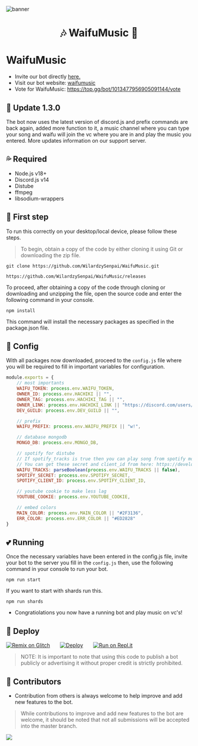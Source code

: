 ![banner](https://github.com/WilardzySenpai/WaifuMusic/blob/master/Config/images/banner.png?raw=true)

<h1 align="center">🎶 WaifuMusic 🎵</h1>

# WaifuMusic
- Invite our bot directly [here.](https://discord.com/api/oauth2/authorize?client_id=1013477956905091144&permissions=3524689&scope=bot)
- Visit our bot website: [waifumusic](https://waifumusic.ml)
- Vote for WaifuMusic: https://top.gg/bot/1013477956905091144/vote

## 💨 Update 1.3.0

The bot now uses the latest version of discord.js and prefix commands are back again, added more function to it, a music channel where you can type your song and waifu will join the vc where you are in and play the music you entered. More updates information on our support server.

## 💦 Required

- Node.js v18+
- Discord.js v14
- Distube
- ffmpeg
- libsodium-wrappers

## 🔰 First step

To run this correctly on your desktop/local device, please follow these steps.

> To begin, obtain a copy of the code by either cloning it using Git or downloading the zip file.
```
git clone https://github.com/WilardzySenpai/WaifuMusic.git
```
```
https://github.com/WilardzySenpai/WaifuMusic/releases
```
To proceed, after obtaining a copy of the code through cloning or downloading and unzipping the file, open the source code and enter the following command in your console.
```
npm install
```
This command will install the necessary packages as specified in the package.json file.

## 💠 Config

With all packages now downloaded, proceed to the `config.js` file where you will be required to fill in important variables for configuration.
```js
module.exports = {
    // most importants
    WAIFU_TOKEN: process.env.WAIFU_TOKEN,
    OWNER_ID: process.env.HACHIKI || "",
    OWNER_TAG: process.env.HACHIKI_TAG || "",
    OWNER_LINK: process.env.HACHIKI_LINK || "https://discord.com/users/id-here",
    DEV_GUILD: process.env.DEV_GUILD || "",

    // prefix
    WAIFU_PREFIX: process.env.WAIFU_PREFIX || "w!",

    // database mongodb
    MONGO_DB: process.env.MONGO_DB,

    // spotify for distube
    // If spotify_tracks is true then you can play song from spotify more than 100+ the default is *false*
    // You can get these secret and client_id from here: https://developer.spotify.com/dashboard/applications
    WAIFU_TRACKS: parseBoolean(process.env.WAIFU_TRACKS || false),
    SPOTIFY_SECRET: process.env.SPOTIFY_SECRET,
    SPOTIFY_CLIENT_ID: process.env.SPOTIFY_CLIENT_ID,

    // youtube cookie to make less lag
    YOUTUBE_COOKIE: process.env.YOUTUBE_COOKIE,

    // embed colors
    MAIN_COLOR: process.env.MAIN_COLOR || "#2F3136",
    ERR_COLOR: process.env.ERR_COLOR || "#ED2828"
}
```
## 💕 Running
Once the necessary variables have been entered in the config.js file, invite your bot to the server you fill in the `config.js` then, use the following command in your console to run your bot.
```
npm run start
```
If you want to start with shards run this.
```
npm run shards
```
- Congratiolations you now have a running bot and play music on vc's!

## 💫 Deploy

[![Remix on Glitch](https://cdn.glitch.com/2703baf2-b643-4da7-ab91-7ee2a2d00b5b%2Fremix-button.svg)](https://glitch.com/edit/#!/import/github/WilardzySenpai/WaifuMusic)&nbsp;&nbsp;&nbsp;&nbsp;&nbsp;&nbsp;
[![Deploy](https://www.herokucdn.com/deploy/button.svg)](https://heroku.com/deploy?template=https://github.com/WilardzySenpai/WaifuMusic)&nbsp;&nbsp;&nbsp;&nbsp;&nbsp;&nbsp;
[![Run on Repl.it](https://repl.it/badge/github/WilardzySenpai/WaifuMusic)](https://repl.it/github/SudhanPlayz/Discord-MusicBot)

> NOTE: It is important to note that using this code to publish a bot publicly or advertising it without proper credit is strictly prohibited.

## 🤝 Contributors
- Contribution from others is always welcome to help improve and add new features to the bot.
> While contributions to improve and add new features to the bot are welcome, it should be noted that not all submissions will be accepted into the master branch.

<a href="https://github.com/WilardzySenpai/WaifuMusic/graphs/contributors">
  <img src="https://contributors-img.web.app/image?repo=WilardzySenpai/WaifuMusic" />
</a>
